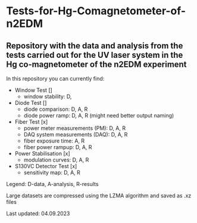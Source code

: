 # Tests-for-Hg-Comagnetometer-of-n2EDM
## Repository with the data and analysis from the tests carried out for the UV laser system in the Hg co-magnetometer of the n2EDM experiment

In this repository you can currently find:
- Window Test []
  - window stability: D, 
- Diode Test []
  - diode comparison: D, A, R
  - diode power ramp: D, A, R (might need better output naming)
- Fiber Test [x]
  - power meter measurements (PM): D, A, R
  - DAQ system measurements (DAQ): D, A, R
  - fiber exposure time: A, R
  - fiber power rampup: D, A, R
- Power Stabilisation [x]
  - modulation curves: D, A, R
- S130VC Detector Test [x]
  - sensitivity map: D, A, R

Legend: D-data, A-analysis, R-results

Large datasets are compressed using the LZMA algorithm and saved as .xz files

Last updated: 04.09.2023
